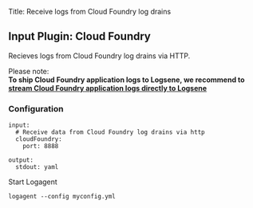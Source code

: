 Title: Receive logs from Cloud Foundry log drains

## Input Plugin: Cloud Foundry 

Recieves logs from Cloud Foundry log drains via HTTP.

Please note:  
__To ship Cloud Foundry application logs to Logsene, we recommend to [stream Cloud Foundry application logs directly to Logsene](https://docs.cloudfoundry.org/devguide/services/log-management-thirdparty-svc.html#logsene)__

### Configuration

```
input:
  # Receive data from Cloud Foundry log drains via http  
  cloudFoundry:
    port: 8888

output: 
  stdout: yaml

```

Start Logagent

```
logagent --config myconfig.yml
```
